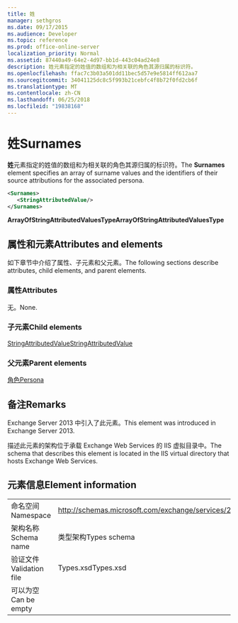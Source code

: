 ```yaml
---
title: 姓
manager: sethgros
ms.date: 09/17/2015
ms.audience: Developer
ms.topic: reference
ms.prod: office-online-server
localization_priority: Normal
ms.assetid: 87440a49-64e2-4d97-bb1d-443c04ad24e8
description: 姓元素指定的姓值的数组和为相关联的角色其源归属的标识符。
ms.openlocfilehash: ffac7c3b03a501dd11bec5d57e9e5814ff612aa7
ms.sourcegitcommit: 34041125dc8c5f993b21cebfc4f8b72f0fd2cb6f
ms.translationtype: MT
ms.contentlocale: zh-CN
ms.lasthandoff: 06/25/2018
ms.locfileid: "19838168"
---
```

# <a name="surnames"></a><span data-ttu-id="0627e-103">姓</span><span class="sxs-lookup"><span data-stu-id="0627e-103">Surnames</span></span>

<span data-ttu-id="0627e-104">**姓**元素指定的姓值的数组和为相关联的角色其源归属的标识符。</span><span class="sxs-lookup"><span data-stu-id="0627e-104">The **Surnames** element specifies an array of surname values and the identifiers of their source attributions for the associated persona.</span></span> 
  
```XML
<Surnames>
   <StringAttributedValue/>
</Surnames>
```

 <span data-ttu-id="0627e-105">**ArrayOfStringAttributedValuesType**</span><span class="sxs-lookup"><span data-stu-id="0627e-105">**ArrayOfStringAttributedValuesType**</span></span>
## <a name="attributes-and-elements"></a><span data-ttu-id="0627e-106">属性和元素</span><span class="sxs-lookup"><span data-stu-id="0627e-106">Attributes and elements</span></span>

<span data-ttu-id="0627e-107">如下章节中介绍了属性、子元素和父元素。</span><span class="sxs-lookup"><span data-stu-id="0627e-107">The following sections describe attributes, child elements, and parent elements.</span></span>
  
### <a name="attributes"></a><span data-ttu-id="0627e-108">属性</span><span class="sxs-lookup"><span data-stu-id="0627e-108">Attributes</span></span>

<span data-ttu-id="0627e-109">无。</span><span class="sxs-lookup"><span data-stu-id="0627e-109">None.</span></span>
  
### <a name="child-elements"></a><span data-ttu-id="0627e-110">子元素</span><span class="sxs-lookup"><span data-stu-id="0627e-110">Child elements</span></span>

[<span data-ttu-id="0627e-111">StringAttributedValue</span><span class="sxs-lookup"><span data-stu-id="0627e-111">StringAttributedValue</span></span>](stringattributedvalue.md)
  
### <a name="parent-elements"></a><span data-ttu-id="0627e-112">父元素</span><span class="sxs-lookup"><span data-stu-id="0627e-112">Parent elements</span></span>

[<span data-ttu-id="0627e-113">角色</span><span class="sxs-lookup"><span data-stu-id="0627e-113">Persona</span></span>](persona.md)
  
## <a name="remarks"></a><span data-ttu-id="0627e-114">备注</span><span class="sxs-lookup"><span data-stu-id="0627e-114">Remarks</span></span>

<span data-ttu-id="0627e-115">Exchange Server 2013 中引入了此元素。</span><span class="sxs-lookup"><span data-stu-id="0627e-115">This element was introduced in Exchange Server 2013.</span></span>
  
<span data-ttu-id="0627e-116">描述此元素的架构位于承载 Exchange Web Services 的 IIS 虚拟目录中。</span><span class="sxs-lookup"><span data-stu-id="0627e-116">The schema that describes this element is located in the IIS virtual directory that hosts Exchange Web Services.</span></span>
  
## <a name="element-information"></a><span data-ttu-id="0627e-117">元素信息</span><span class="sxs-lookup"><span data-stu-id="0627e-117">Element information</span></span>

|||
|:-----|:-----|
|<span data-ttu-id="0627e-118">命名空间</span><span class="sxs-lookup"><span data-stu-id="0627e-118">Namespace</span></span>  <br/> |http://schemas.microsoft.com/exchange/services/2006/types  <br/> |
|<span data-ttu-id="0627e-119">架构名称</span><span class="sxs-lookup"><span data-stu-id="0627e-119">Schema name</span></span>  <br/> |<span data-ttu-id="0627e-120">类型架构</span><span class="sxs-lookup"><span data-stu-id="0627e-120">Types schema</span></span>  <br/> |
|<span data-ttu-id="0627e-121">验证文件</span><span class="sxs-lookup"><span data-stu-id="0627e-121">Validation file</span></span>  <br/> |<span data-ttu-id="0627e-122">Types.xsd</span><span class="sxs-lookup"><span data-stu-id="0627e-122">Types.xsd</span></span>  <br/> |
|<span data-ttu-id="0627e-123">可以为空</span><span class="sxs-lookup"><span data-stu-id="0627e-123">Can be empty</span></span>  <br/> ||
   

